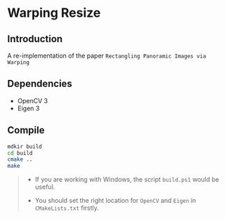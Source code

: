 # Warping Resize

## Introduction

A re-implementation of the paper `Rectangling Panoramic Images via Warping`

## Dependencies

+ OpenCV 3
+ Eigen 3

## Compile

```bash
mdkir build
cd build
cmake ..
make
```

> + If you are working with Windows, the script `build.ps1` would be useful.
>
> + You should set the right location for `OpenCV` and `Eigen` in `CMakeLists.txt` firstly.
